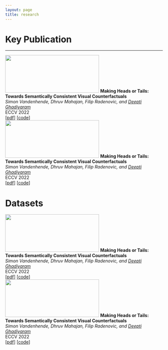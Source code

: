 ```yaml
---
layout: page
title: research
---
```



# Key Publication 
<hr>


<tr rules=none>
<td>
 <img width="300" height="120" src="../assets/img/eccv2022_counterfactuals.png">
</td>
<td>
<b> Making Heads or Tails: Towards Semantically Consistent Visual Counterfactuals</b> <br>
 <i> Simon Vandenhende, Dhruv Mahajan, Filip Radenovic, and <u> Deepti Ghadiyaram</u> </i> <br>
  ECCV 2022 <br>
   [<a href="https://arxiv.org/pdf/2203.12892.pdf">pdf</a>] 
   [<a href="https://github.com/facebookresearch/visual-counterfactuals/ ">code</a>]
 <br>
 </td>
</tr>

<tr rules=none>
<td>
 <img width="300" height="120" src="../assets/img/eccv2022_counterfactuals.png">
</td>
<td>
<b> Making Heads or Tails: Towards Semantically Consistent Visual Counterfactuals</b> <br>
 <i> Simon Vandenhende, Dhruv Mahajan, Filip Radenovic, and <u> Deepti Ghadiyaram</u> </i> <br>
  ECCV 2022 <br>
   [<a href="https://arxiv.org/pdf/2203.12892.pdf">pdf</a>] 
   [<a href="https://github.com/facebookresearch/visual-counterfactuals/ ">code</a>]
 <br>
 </td>
</tr>


# Datasets

<tr rules=none>
<td>
 <img width="300" height="120" src="../assets/img/eccv2022_counterfactuals.png">
</td>
<td>
<b> Making Heads or Tails: Towards Semantically Consistent Visual Counterfactuals</b> <br>
 <i> Simon Vandenhende, Dhruv Mahajan, Filip Radenovic, and <u> Deepti Ghadiyaram</u> </i> <br>
  ECCV 2022 <br>
   [<a href="https://arxiv.org/pdf/2203.12892.pdf">pdf</a>] 
   [<a href="https://github.com/facebookresearch/visual-counterfactuals/ ">code</a>]
 <br>
 </td>
</tr>

<tr rules=none>
<td>
 <img width="300" height="120" src="../assets/img/eccv2022_counterfactuals.png">
</td>
<td>
<b> Making Heads or Tails: Towards Semantically Consistent Visual Counterfactuals</b> <br>
 <i> Simon Vandenhende, Dhruv Mahajan, Filip Radenovic, and <u> Deepti Ghadiyaram</u> </i> <br>
  ECCV 2022 <br>
   [<a href="https://arxiv.org/pdf/2203.12892.pdf">pdf</a>] 
   [<a href="https://github.com/facebookresearch/visual-counterfactuals/ ">code</a>]
 <br>
 </td>
</tr>
